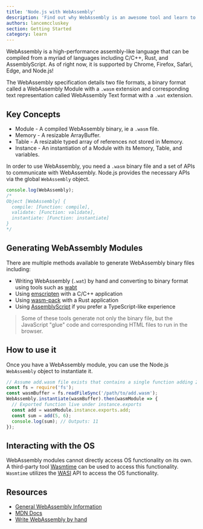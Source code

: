 ```yaml
---
title: 'Node.js with WebAssembly'
description: 'Find out why WebAssembly is an awesome tool and learn to use it by yourself.'
authors: lancemccluskey
section: Getting Started
category: learn
---
```


WebAssembly is a high-performance assembly-like language that can be compiled from a myriad of languages including C/C++, Rust, and AssemblyScript. As of right now, it is supported by Chrome, Firefox, Safari, Edge, and Node.js!

The WebAssembly specification details two file formats, a binary format called a WebAssembly Module with a `.wasm` extension and corresponding text representation called WebAssembly Text format with a `.wat` extension.

## Key Concepts

* Module - A compiled WebAssembly binary, ie a `.wasm` file.
* Memory - A resizable ArrayBuffer.
* Table - A resizable typed array of references not stored in Memory.
* Instance - An instantiation of a Module with its Memory, Table, and variables.

In order to use WebAssembly, you need a `.wasm` binary file and a set of APIs to communicate with WebAssembly. Node.js provides the necessary APIs via the global `WebAssembly` object.

```js
console.log(WebAssembly);
/*
Object [WebAssembly] {
  compile: [Function: compile],
  validate: [Function: validate],
  instantiate: [Function: instantiate]
}
*/
```

## Generating WebAssembly Modules

There are multiple methods available to generate WebAssembly binary files including:

* Writing WebAssembly (`.wat`) by hand and converting to binary format using tools such as [wabt](https://github.com/webassembly/wabt)
* Using [emscripten](https://emscripten.org/) with a C/C++ application
* Using [wasm-pack](https://rustwasm.github.io/wasm-pack/book/) with a Rust application
* Using [AssemblyScript](https://www.assemblyscript.org/) if you prefer a TypeScript-like experience

> Some of these tools generate not only the binary file, but the JavaScript "glue" code and corresponding HTML files to run in the browser.

## How to use it

Once you have a WebAssembly module, you can use the Node.js `WebAssembly` object to instantiate it.

```js
// Assume add.wasm file exists that contains a single function adding 2 provided arguments
const fs = require('fs');
const wasmBuffer = fs.readFileSync('/path/to/add.wasm');
WebAssembly.instantiate(wasmBuffer).then(wasmModule => {
  // Exported function live under instance.exports
  const add = wasmModule.instance.exports.add;
  const sum = add(5, 6);
  console.log(sum); // Outputs: 11
});
```

## Interacting with the OS

WebAssembly modules cannot directly access OS functionality on its own. A third-party tool [Wasmtime](https://docs.wasmtime.dev/) can be used to access this functionality. `Wasmtime` utilizes the [WASI](https://wasi.dev/) API to access the OS functionality.

## Resources

* [General WebAssembly Information](https://webassembly.org/)
* [MDN Docs](https://developer.mozilla.org/en-US/docs/WebAssembly)
* [Write WebAssembly by hand](https://webassembly.github.io/spec/core/text/index.html)
